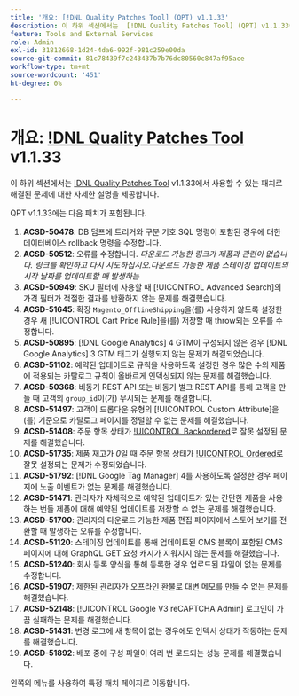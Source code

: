 ```yaml
---
title: '개요: [!DNL Quality Patches Tool] (QPT) v1.1.33'
description: 이 하위 섹션에서는  [!DNL Quality Patches Tool] (QPT) v1.1.33에서 사용할 수 있는 패치로 해결된 문제에 대한 자세한 설명을 제공합니다.
feature: Tools and External Services
role: Admin
exl-id: 31812668-1d24-4da6-992f-981c259e00da
source-git-commit: 81c78439f7c243437b7b76dc80560c847af95ace
workflow-type: tm+mt
source-wordcount: '451'
ht-degree: 0%

---
```


# 개요: [!DNL Quality Patches Tool](QPT) v1.1.33

이 하위 섹션에서는 [!DNL Quality Patches Tool](QPT) v1.1.33에서 사용할 수 있는 패치로 해결된 문제에 대한 자세한 설명을 제공합니다.

QPT v1.1.33에는 다음 패치가 포함됩니다.

1. **ACSD-50478**: DB 덤프에 트리거와 구분 기호 SQL 명령이 포함된 경우에 대한 데이터베이스 rollback 명령을 수정합니다.
1. **ACSD-50512**: 오류를 수정합니다. *다운로드 가능한 링크가 제품과 관련이 없습니다. 링크를 확인하고 다시 시도하십시오.다운로드 가능한 제품 스테이징 업데이트의 시작 날짜를 업데이트할 때 발생하는*
1. **ACSD-50949**: SKU 필터에 사용할 때 [!UICONTROL Advanced Search]의 가격 필터가 적절한 결과를 반환하지 않는 문제를 해결했습니다.
1. **ACSD-51645**: 확장 `Magento_OfflineShipping`을(를) 사용하지 않도록 설정한 경우 새 [!UICONTROL Cart Price Rule]을(를) 저장할 때 throw되는 오류를 수정합니다.
1. **ACSD-50895**: [!DNL Google Analytics] 4 GTM이 구성되지 않은 경우 [!DNL Google Analytics] 3 GTM 태그가 실행되지 않는 문제가 해결되었습니다.
1. **ACSD-51102**: 예약된 업데이트로 규칙을 사용하도록 설정한 경우 많은 수의 제품에 적용되는 카탈로그 규칙이 올바르게 인덱싱되지 않는 문제를 해결했습니다.
1. **ACSD-50368**: 비동기 REST API 또는 비동기 벌크 REST API를 통해 고객을 만들 때 고객의 `group_id`이(가) 무시되는 문제를 해결합니다.
1. **ACSD-51497**: 고객이 드롭다운 유형의 [!UICONTROL Custom Attribute]을(를) 기준으로 카탈로그 페이지를 정렬할 수 없는 문제를 해결했습니다.
1. **ACSD-51408**: 주문 항목 상태가 [!UICONTROL Backordered](으)로 잘못 설정된 문제를 해결했습니다.
1. **ACSD-51735**: 제품 재고가 *0*&#x200B;일 때 주문 항목 상태가 [!UICONTROL Ordered](으)로 잘못 설정되는 문제가 수정되었습니다.
1. **ACSD-51792**: [!DNL Google Tag Manager] 4를 사용하도록 설정한 경우 페이지에 노출 이벤트가 없는 문제를 해결했습니다.
1. **ACSD-51471**: 관리자가 자체적으로 예약된 업데이트가 있는 간단한 제품을 사용하는 번들 제품에 대해 예약된 업데이트를 저장할 수 없는 문제를 해결했습니다.
1. **ACSD-51700**: 관리자의 다운로드 가능한 제품 편집 페이지에서 스토어 보기를 전환할 때 발생하는 오류를 수정합니다.
1. **ACSD-51120**: 스테이징 업데이트를 통해 업데이트된 CMS 블록이 포함된 CMS 페이지에 대해 GraphQL GET 요청 캐시가 지워지지 않는 문제를 해결했습니다.
1. **ACSD-51240**: 회사 등록 양식을 통해 등록한 경우 업로드된 파일이 없는 문제를 수정합니다.
1. **ACSD-51907**: 제한된 관리자가 오프라인 환불로 대변 메모를 만들 수 없는 문제를 해결했습니다.
1. **ACSD-52148**: [!UICONTROL Google V3 reCAPTCHA Admin] 로그인이 가끔 실패하는 문제를 해결했습니다.
1. **ACSD-51431**: 변경 로그에 새 항목이 없는 경우에도 인덱서 상태가 작동하는 문제를 해결했습니다.
1. **ACSD-51892**: 배포 중에 구성 파일이 여러 번 로드되는 성능 문제를 해결했습니다.

왼쪽의 메뉴를 사용하여 특정 패치 페이지로 이동합니다.
